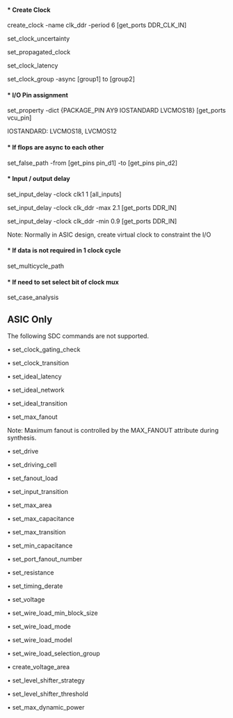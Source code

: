#### * Create Clock 
create_clock -name clk_ddr -period 6 [get_ports DDR_CLK_IN]

set_clock_uncertainty

set_propagated_clock

set_clock_latency

set_clock_group -async [group1] to [group2]

#### * I/O Pin assignment
set_property -dict {PACKAGE_PIN AY9 IOSTANDARD LVCMOS18} [get_ports vcu_pin]

IOSTANDARD: 
    LVCMOS18, LVCMOS12
#### * If flops are async to each other 
set_false_path -from [get_pins pin_d1] -to [get_pins pin_d2]

#### * Input / output delay 
set_input_delay -clock clk1 1 [all_inputs]

set_input_delay -clock clk_ddr -max 2.1 [get_ports DDR_IN]

set_input_delay -clock clk_ddr -min 0.9 [get_ports DDR_IN]

Note: Normally in ASIC design, create virtual clock to constraint the I/O


#### * If data is not required in 1 clock cycle 
set_multicycle_path

#### * If need to set select bit of clock mux 
set_case_analysis


## ASIC Only

The following SDC commands are not supported.

• set_clock_gating_check

• set_clock_transition

• set_ideal_latency

• set_ideal_network

• set_ideal_transition

• set_max_fanout

Note: Maximum fanout is controlled by the MAX_FANOUT attribute during synthesis.

• set_drive

• set_driving_cell

• set_fanout_load

• set_input_transition

• set_max_area

• set_max_capacitance

• set_max_transition

• set_min_capacitance

• set_port_fanout_number

• set_resistance

• set_timing_derate

• set_voltage

• set_wire_load_min_block_size

• set_wire_load_mode

• set_wire_load_model

• set_wire_load_selection_group

• create_voltage_area

• set_level_shifter_strategy

• set_level_shifter_threshold

• set_max_dynamic_power
